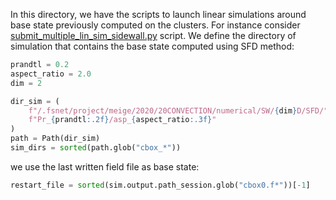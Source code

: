 In this directory, we have the scripts to launch linear simulations around base state previously computed on the clusters. For instance consider [submit_multiple_lin_sim_sidewall.py](https://github.com/snek5000/snek5000-cbox/blob/main/doc/examples/linear_from_base/submit_multiple_lin_sim_sidewall.py) script. We define the directory of simulation that contains the base state computed using SFD method:

```python
prandtl = 0.2
aspect_ratio = 2.0
dim = 2

dir_sim = (
    f"/.fsnet/project/meige/2020/20CONVECTION/numerical/SW/{dim}D/SFD/"
    f"Pr_{prandtl:.2f}/asp_{aspect_ratio:.3f}"
)
path = Path(dir_sim)
sim_dirs = sorted(path.glob("cbox_*"))
```

we use the last written field file as base state:

```python
restart_file = sorted(sim.output.path_session.glob("cbox0.f*"))[-1]
```

